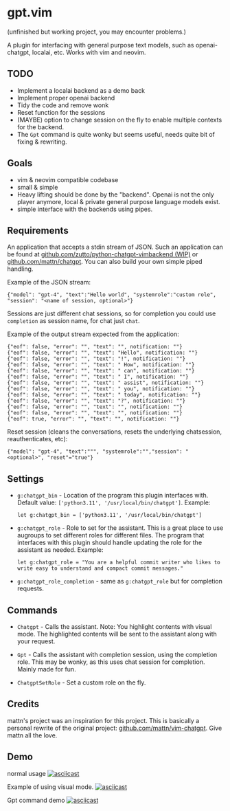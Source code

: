 # gpt.vim

(unfinished but working project, you may encounter problems.)


A plugin for interfacing with general purpose text models, such as openai-chatgpt, localai, etc.
Works with vim and neovim.


## TODO
* Implement a localai backend as a demo back
* Implement proper openai backend
* Tidy the code and remove wonk
* Reset function for the sessions
* (MAYBE) option to change session on the fly to enable multiple contexts for the backend.
* The `Gpt` command is quite wonky but seems useful, needs quite bit of fixing & rewriting.

## Goals
* vim & neovim compatible codebase
* small & simple
* Heavy lifting should be done by the "backend". Openai is not the only player anymore, local & private general purpose language models exist.
* simple interface with the backends using pipes.


## Requirements

An application that accepts a stdin stream of JSON. Such an application can be found at [github.com/zutto/python-chatgpt-vimbackend (WIP)](https://github.com/zutto/python-chatgpt-vimbackend) or [github.com/mattn/chatgpt](https://github.com/mattn/chatgpt). You can also build your own simple piped handling.

Example of the JSON stream:
```
{"model": "gpt-4", "text":"Hello world", "systemrole":"custom role", "session": "<name of session, optional>"}
```
Sessions are just different chat sessions, so for completion you could use `completion` as session name, for chat just `chat`.




Example of the output stream expected from the application:
```
{"eof": false, "error": "", "text": "", notification: ""}
{"eof": false, "error": "", "text": "Hello", notification: ""}
{"eof": false, "error": "", "text": "!", notification: ""}
{"eof": false, "error": "", "text": " How", notification: ""}
{"eof": false, "error": "", "text": " can", notification: ""}
{"eof": false, "error": "", "text": " I", notification: ""}
{"eof": false, "error": "", "text": " assist", notification: ""}
{"eof": false, "error": "", "text": " you", notification: ""}
{"eof": false, "error": "", "text": " today", notification: ""}
{"eof": false, "error": "", "text": "?", notification: ""}
{"eof": false, "error": "", "text": "", notification: ""}
{"eof": false, "error": "", "text": "", notification: ""}
{"eof": true, "error": "", "text": "", notification: ""}
```

Reset session (cleans the conversations, resets the underlying chatsession,
reauthenticates, etc):
```
{"model": "gpt-4", "text":""", "systemrole":"","session": "<optional>", "reset"="true"}
```



## Settings

- `g:chatgpt_bin` - Location of the program this plugin interfaces with. Default value: `['python3.11', '/usr/local/bin/chatgpt']`. Example: 
  ```vim
  let g:chatgpt_bin = ['python3.11', '/usr/local/bin/chatgpt']
  ```

- `g:chatgpt_role` - Role to set for the assistant. This is a great place to use augroups to set different roles for different files. The program that interfaces with this plugin should handle updating the role for the assistant as needed. Example:
  ```vim
  let g:chatgpt_role = "You are a helpful commit writer who likes to write easy to understand and compact commit messages."
  ```
- `g:chatgpt_role_completion` - same as `g:chatgpt_role` but for completion requests.

## Commands

- `Chatgpt` - Calls the assistant. Note: You highlight contents with visual mode. The highlighted contents will be sent to the assistant along with your request.

- `Gpt` - Calls the assistant with completion session, using the completion role. This may be wonky, as this uses chat session for completion. Mainly made for fun.

- `ChatgptSetRole` - Set a custom role on the fly.

## Credits

mattn's project was an inspiration for this project. This is basically a personal rewrite of the original project: [github.com/mattn/vim-chatgpt](https://github.com/mattn/vim-chatgpt). Give mattn all the love.

## Demo
normal usage
[![asciicast](https://asciinema.org/a/81jVCwHdEmEBSv00Lm71WHazk.svg)](https://asciinema.org/a/81jVCwHdEmEBSv00Lm71WHazk)


Example of using visual mode.
[![asciicast](https://asciinema.org/a/PVKHKSRIYOm7mvohAnCDIuDgB.svg)](https://asciinema.org/a/PVKHKSRIYOm7mvohAnCDIuDgB)



Gpt command demo
[![asciicast](https://asciinema.org/a/Bn4VZP9qp2s2BerHj3TUmkiFE.svg)](https://asciinema.org/a/Bn4VZP9qp2s2BerHj3TUmkiFE)
